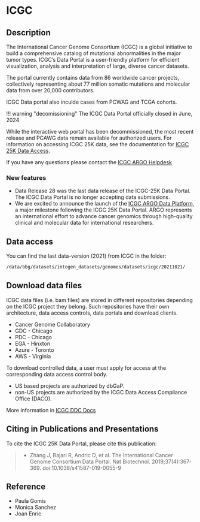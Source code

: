 # ICGC

## Description

The International Cancer Genome Consortium (ICGC) is a global initiative to build a comprehensive catalog of mutational
abnormalities in the major tumor types. ICGC’s Data Portal is a user-friendly platform for efficient visualization,
analysis and interpretation of large, diverse cancer datasets.

The portal currently contains data from 86 worldwide cancer projects, collectively representing about 77 million somatic
mutations and molecular data from over 20,000 contributors.

ICGC Data portal also inculde cases from PCWAG and TCGA cohorts.

!!! warning "decomissioning"
    The ICGC Data Portal officially closed in June, 2024

While the interactive web portal has been decommissioned, the most recent release and PCAWG data remain available for
authorized users. For information on accessing ICGC 25K data, see the documentation for
[ICGC 25K Data Access](https://docs.icgc-argo.org/docs/data-access/icgc-25k-data).

If you have any questions please contact the [ICGC ARGO Helpdesk](https://platform.icgc-argo.org/contact)

### **New features**

- Data Release 28 was the last data release of the ICGC-25K Data Portal.
The ICGC Data Portal is no longer accepting data submissions.
- We are excited to announce the launch of the [ICGC ARGO Data Platform](https://platform.icgc-argo.org/), a major
milestone following the ICGC 25K Data Portal. ARGO represents an international effort to advance cancer genomics
through high-quality clinical and molecular data for international researchers.

## Data access

You can find the last data-version (2021) from ICGC in the folder:

```bash
/data/bbg/datasets/intogen_datasets/genomes/datasets/icgc/20211021/
```

## Download data files

ICGC data files (i.e.  bam files) are stored in different repositories depending on the ICGC project they belong.
Such repositories have their own architecture, data access controls, data portals and download clients.

- Cancer Genome Collaboratory
- GDC - Chicago
- PDC - Chicago
- EGA - Hinxton
- Azure - Toronto
- AWS - Virginia

 To download controlled data, a user must apply for access at the corresponding data access control body.

- US based projects are authorized by dbGaP.
- non-US projects are authorized by the ICGC Data Access Compliance Office (DACO).

More information in [ICGC DDC Docs](https://docs.icgc.org/download/data-access/)

## Citing in Publications and Presentations

To cite the ICGC 25K Data Portal, please cite this publication:
>
> - Zhang J, Bajari R, Andric D, et al. The International Cancer Genome Consortium Data Portal. Nat Biotechnol.
> 2019;37(4):367‐369. doi:10.1038/s41587-019-0055-9

## Reference

- Paula Gomis
- Monica Sanchez
- Joan Enric
